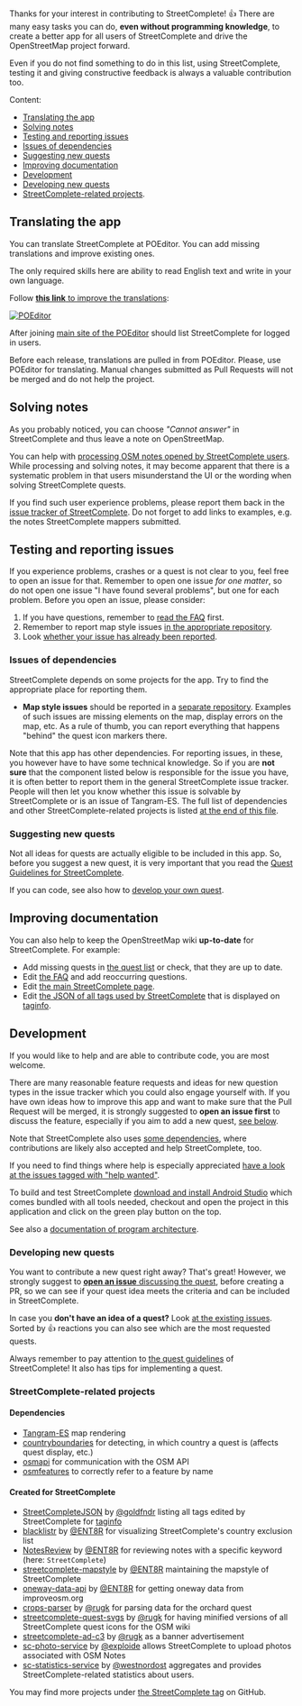 Thanks for your interest in contributing to StreetComplete! 👍 There are many easy tasks you can do, **even without programming knowledge**, to create a better app for all users of StreetComplete and drive the OpenStreetMap project forward.

Even if you do not find something to do in this list, using StreetComplete, testing it and giving constructive feedback is always a valuable contribution too.

Content:

   * [Translating the app](#translating-the-app)
   * [Solving notes](#solving-notes)
   * [Testing and reporting issues](#testing-and-reporting-issues)
   * [Issues of dependencies](#issues-of-dependencies)
   * [Suggesting new quests](#suggesting-new-quests)
   * [Improving documentation](#improving-documentation)
   * [Development](#development)
   * [Developing new quests](#developing-new-quests)
   * [StreetComplete-related projects](#streetcomplete-related-projects).

## Translating the app

You can translate StreetComplete at POEditor. You can add missing translations and improve existing ones.

The only required skills here are ability to read English text and write in your own language.

Follow [**this link** to improve the translations](https://poeditor.com/join/project/IE4GC127Ki):

[![POEditor](https://poeditor.com/public/images/logo_small.png)](https://poeditor.com/join/project/IE4GC127Ki)

After joining [main site of the POEditor](https://poeditor.com/projects/) should list StreetComplete for logged in users.

Before each release, translations are pulled in from POEditor. Please, use POEditor for translating. Manual changes submitted as Pull Requests will not be merged and do not help the project.

## Solving notes

As you probably noticed, you can choose *"Cannot answer"* in StreetComplete and thus leave a note on OpenStreetMap.

You can help with [processing OSM notes opened by StreetComplete users](https://ent8r.github.io/NotesReview/?query=StreetComplete&limit=100&start=true). While processing and solving notes, it may become apparent that there is a systematic problem in that users misunderstand the UI or the wording when solving StreetComplete quests.

If you find such user experience problems, please report them back in the [issue tracker of StreetComplete](https://github.com/westnordost/StreetComplete/issues). Do not forget to add links to examples, e.g. the notes StreetComplete mappers submitted.

## Testing and reporting issues

If you experience problems, crashes or a quest is not clear to you, feel free to open an issue for that. Remember to open one issue _for one matter_, so do not open one issue "I have found several problems", but one for each problem. Before you open an issue, please consider: 

1. If you have questions, remember to [read the FAQ](https://wiki.openstreetmap.org/wiki/StreetComplete/FAQ) first.
2. Remember to report map style issues [in the appropriate repository](#issues-of-dependencies).
3. Look [whether your issue has already been reported](https://github.com/westnordost/StreetComplete/issues).

### Issues of dependencies

StreetComplete depends on some projects for the app. Try to find the appropriate place for reporting them.

* **Map style issues** should be reported in a [separate repository](https://github.com/ENT8R/streetcomplete-mapstyle).
Examples of such issues are missing elements on the map, display errors on the map, etc. As a rule of thumb, you can report everything that happens "behind" the quest icon markers there.

Note that this app has other dependencies. For reporting issues, in these, you however have to have some technical knowledge. So if you are **not sure** that the component listed below is responsible for the issue you have, it is often better to report them in the general StreetComplete issue tracker. People will then let you know whether this issue is solvable by StreetComplete or is an issue of Tangram-ES.
The full list of dependencies and other StreetComplete-related projects is listed [at the end of this file](#streetcomplete-related-projects).

### Suggesting new quests

Not all ideas for quests are actually eligible to be included in this app. So, before you suggest a new quest, it is very important that you read the [Quest Guidelines for StreetComplete](https://github.com/westnordost/StreetComplete/wiki/Adding-new-Quests-to-StreetComplete).

If you can code, see also how to [develop your own quest](#developing-new-quests).

## Improving documentation

You can also help to keep the OpenStreetMap wiki **up-to-date** for StreetComplete. For example:
* Add missing quests in [the quest list](https://wiki.openstreetmap.org/wiki/StreetComplete/Quests) or check, that they are up to date.
* Edit [the FAQ](https://wiki.openstreetmap.org/wiki/StreetComplete/FAQ) and add reoccurring questions.
* Edit [the main StreetComplete page](https://wiki.openstreetmap.org/wiki/StreetComplete).
* Edit [the JSON of all tags used by StreetComplete](https://github.com/goldfndr/StreetCompleteJSON) that is displayed on [taginfo](https://taginfo.openstreetmap.org/projects/streetcomplete).

## Development

If you would like to help and are able to contribute code, you are most welcome.

There are many reasonable feature requests and ideas for new question types in the issue tracker which you could also engage yourself with. If you have own ideas how to improve this app and want to make sure that the Pull Request will be merged, it is strongly suggested to **open an issue first** to discuss the feature, especially if you aim to add a new quest, [see below](#developing-new-quests).

Note that StreetComplete also uses [some dependencies](#issues-of-dependencies), where contributions are likely also accepted and help StreetComplete, too.

If you need to find things where help is especially appreciated [have a look at the issues tagged with "help wanted"](https://github.com/westnordost/StreetComplete/labels/help%20wanted).

To build and test StreetComplete [download and install Android Studio](https://developer.android.com/studio/) which comes bundled with all tools needed, checkout and open the project in this application and click on the green play button on the top.

See also a [documentation of program architecture](ARCHITECTURE.md).

### Developing new quests

You want to contribute a new quest right away? That's great!
However, we strongly suggest to [**open an issue** discussing the quest](#suggesting-new-quests), before creating a PR, so we can see if your quest idea meets the criteria and can be included in StreetComplete.

In case you **don't have an idea of a quest?** Look [at the existing issues](https://github.com/westnordost/StreetComplete/issues?q=is%3Aissue+is%3Aopen+label%3A%22new+quest%22+sort%3Areactions-%2B1-desc). Sorted by 👍 reactions you can also see which are the most requested quests.

Always remember to pay attention to [the quest guidelines](https://github.com/westnordost/StreetComplete/wiki/Adding-new-Quests-to-StreetComplete) of StreetComplete! It also has tips for implementing a quest.

### StreetComplete-related projects

#### Dependencies

* [Tangram-ES](https://github.com/tangrams/tangram-es/) map rendering
* [countryboundaries](https://github.com/westnordost/countryboundaries) for detecting, in which country a quest is (affects quest display, etc.)
* [osmapi](https://github.com/westnordost/osmapi) for communication with the OSM API
* [osmfeatures](https://github.com/westnordost/osmfeatures) to correctly refer to a feature by name

#### Created for StreetComplete

* [StreetCompleteJSON](https://github.com/goldfndr/StreetCompleteJSON) by [@goldfndr](https://github.com/goldfndr) listing all tags edited by StreetComplete for [taginfo](https://taginfo.openstreetmap.org/projects/streetcomplete)
* [blacklistr](https://github.com/ENT8R/blacklistr) by [@ENT8R](https://github.com/ENT8R) for visualizing StreetComplete's country exclusion list
* [NotesReview](https://github.com/ENT8R/NotesReview) by [@ENT8R](https://github.com/ENT8R) for reviewing notes with a specific keyword (here: `StreetComplete`)
* [streetcomplete-mapstyle](https://github.com/ENT8R/streetcomplete-mapstyle) by [@ENT8R](https://github.com/ENT8R) maintaining the mapstyle of StreetComplete
* [oneway-data-api](https://github.com/ENT8R/oneway-data-api) by [@ENT8R](https://github.com/ENT8R) for getting oneway data from improveosm.org
* [crops-parser](https://github.com/rugk/crops-parser) by [@rugk](https://github.com/rugk) for parsing data for the orchard quest
* [streetcomplete-quest-svgs](https://github.com/rugk/streetcomplete-quest-svgs) by [@rugk](https://github.com/rugk) for having minified versions of all StreetComplete quest icons for the OSM wiki
* [streetcomplete-ad-c3](https://github.com/rugk/streetcomplete-ad-c3) by [@rugk](https://github.com/rugk) as a banner advertisement
* [sc-photo-service](https://github.com/exploide/sc-photo-service) by [@exploide](https://github.com/exploide) allows StreetComplete to upload photos associated with OSM Notes
* [sc-statistics-service](https://github.com/westnordost/sc-statistics-service) by [@westnordost](https://github.com/westnordost) aggregates and provides StreetComplete-related statistics about users.

You may find more projects under [the StreetComplete tag](https://github.com/topics/streetcomplete) on GitHub.

